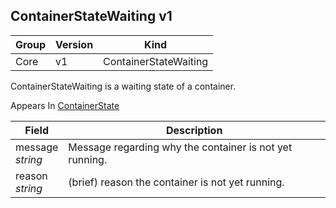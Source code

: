 ## ContainerStateWaiting v1

Group        | Version     | Kind
------------ | ---------- | -----------
Core | v1 | ContainerStateWaiting



ContainerStateWaiting is a waiting state of a container.

<aside class="notice">
Appears In  <a href="#containerstate-v1">ContainerState</a> </aside>

Field        | Description
------------ | -----------
message <br /> *string*  | Message regarding why the container is not yet running.
reason <br /> *string*  | (brief) reason the container is not yet running.

